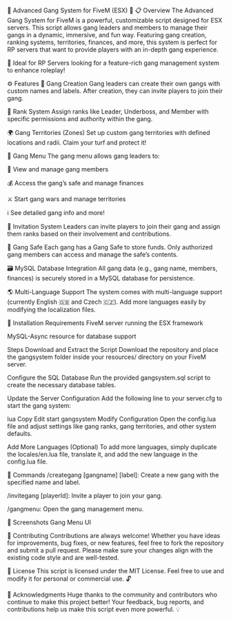 🚨 Advanced Gang System for FiveM (ESX) 🚨
📋 Overview
The Advanced Gang System for FiveM is a powerful, customizable script designed for ESX servers. This script allows gang leaders and members to manage their gangs in a dynamic, immersive, and fun way. Featuring gang creation, ranking systems, territories, finances, and more, this system is perfect for RP servers that want to provide players with an in-depth gang experience.

🔧 Ideal for RP Servers looking for a feature-rich gang management system to enhance roleplay!

⚙️ Features
👑 Gang Creation
Gang leaders can create their own gangs with custom names and labels. After creation, they can invite players to join their gang.

💼 Rank System
Assign ranks like Leader, Underboss, and Member with specific permissions and authority within the gang.

🌍 Gang Territories (Zones)
Set up custom gang territories with defined locations and radii. Claim your turf and protect it!

📲 Gang Menu
The gang menu allows gang leaders to:

📜 View and manage gang members

💰 Access the gang’s safe and manage finances

⚔️ Start gang wars and manage territories

ℹ️ See detailed gang info and more!

💌 Invitation System
Leaders can invite players to join their gang and assign them ranks based on their involvement and contributions.

🏦 Gang Safe
Each gang has a Gang Safe to store funds. Only authorized gang members can access and manage the safe’s contents.

🗃️ MySQL Database Integration
All gang data (e.g., gang name, members, finances) is securely stored in a MySQL database for persistence.

🌎 Multi-Language Support
The system comes with multi-language support (currently English 🇬🇧 and Czech 🇨🇿). Add more languages easily by modifying the localization files.

🔧 Installation
Requirements
FiveM server running the ESX framework

MySQL-Async resource for database support

Steps
Download and Extract the Script
Download the repository and place the gangsystem folder inside your resources/ directory on your FiveM server.

Configure the SQL Database
Run the provided gangsystem.sql script to create the necessary database tables.

Update the Server Configuration
Add the following line to your server.cfg to start the gang system:

lua
Copy
Edit
start gangsystem
Modify Configuration
Open the config.lua file and adjust settings like gang ranks, gang territories, and other system defaults.

Add More Languages (Optional)
To add more languages, simply duplicate the locales/en.lua file, translate it, and add the new language in the config.lua file.

📝 Commands
/creategang [gangname] [label]: Create a new gang with the specified name and label.

/invitegang [playerId]: Invite a player to join your gang.

/gangmenu: Open the gang management menu.

📸 Screenshots
Gang Menu UI

🤝 Contributing
Contributions are always welcome! Whether you have ideas for improvements, bug fixes, or new features, feel free to fork the repository and submit a pull request. Please make sure your changes align with the existing code style and are well-tested.

📜 License
This script is licensed under the MIT License. Feel free to use and modify it for personal or commercial use. 🔓

🙏 Acknowledgments
Huge thanks to the community and contributors who continue to make this project better! Your feedback, bug reports, and contributions help us make this script even more powerful. 💡
